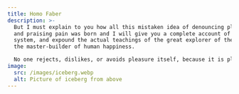 ```yaml
---
title: Homo Faber
description: >-
  But I must explain to you how all this mistaken idea of denouncing pleasure
  and praising pain was born and I will give you a complete account of the
  system, and expound the actual teachings of the great explorer of the truth,
  the master-builder of human happiness. 

  No one rejects, dislikes, or avoids pleasure itself, because it is pleasure, but because those who do not know how to pursue pleasure rationally encounter consequences that are extremely painful.
image:
  src: /images/iceberg.webp
  alt: Picture of iceberg from above
---
```

